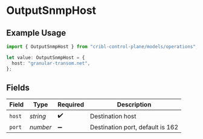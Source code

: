 # OutputSnmpHost

## Example Usage

```typescript
import { OutputSnmpHost } from "cribl-control-plane/models/operations";

let value: OutputSnmpHost = {
  host: "granular-transom.net",
};
```

## Fields

| Field                            | Type                             | Required                         | Description                      |
| -------------------------------- | -------------------------------- | -------------------------------- | -------------------------------- |
| `host`                           | *string*                         | :heavy_check_mark:               | Destination host                 |
| `port`                           | *number*                         | :heavy_minus_sign:               | Destination port, default is 162 |